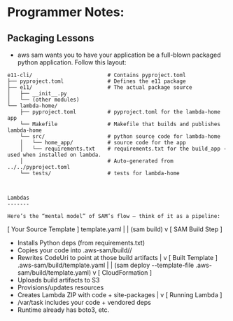 Programmer Notes:
=================

Packaging Lessons
-----------------
* aws sam wants you to have your application be a full-blown packaged python application. Follow this layout:

```
e11-cli/                        # Contains pyproject.toml
├── pyproject.toml              # Defines the e11 package
├── e11/                        # The actual package source
│   ├── __init__.py
│   └── (other modules)
└── lambda-home/
    ├── pyproject.toml          # pyproject.toml for the lambda-home app
    └── Makefile                # Makefile that builds and publishes lambda-home
    └── src/                    # python source code for lambda-home
    │   └── home_app/           # source code for the app
    │   └── requirements.txt    # requirements.txt for the build_app - used when installed on lambda.
    │                           # Auto-generated from ../../pyproject.toml
    └── tests/                  # tests for lambda-home



Lambdas
-------

Here’s the “mental model” of SAM’s flow — think of it as a pipeline:
```
[ Your Source Template ]
template.yaml
   |
   |  (sam build)
   v
[ SAM Build Step ]
- Installs Python deps (from requirements.txt)
- Copies your code into .aws-sam/build/<FunctionName>/
- Rewrites CodeUri to point at those build artifacts
   |
   v
[ Built Template ]
.aws-sam/build/template.yaml
   |
   |  (sam deploy --template-file .aws-sam/build/template.yaml)
   v
[ CloudFormation ]
- Uploads build artifacts to S3
- Provisions/updates resources
- Creates Lambda ZIP with code + site-packages
   |
   v
[ Running Lambda ]
- /var/task includes your code + vendored deps
- Runtime already has boto3, etc.
```
